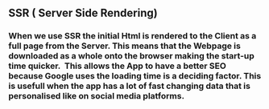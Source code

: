 ## SSR ( Server Side Rendering)

### When we use SSR the initial Html is rendered to the Client as a full page from the Server. This means that the Webpage is downloaded as a whole onto the browser making the start-up time quicker.  This allows the App to have a better SEO because Google uses the loading time is a deciding factor. This is usefull when the app has a lot of fast changing data that is personalised like on social media platforms.
